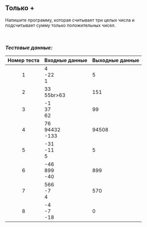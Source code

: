 ## Только +

Напишите программу, которая считывает три целых числа и подсчитывает сумму только положительных чисел.

<br>

### *Тестовые данные:*

| Номер теста | Входные данные       | Выходные данные |
|:-----------:|----------------------|-----------------|
|      1      | 4<br>-22<br>1        | 5               |
|      2      | 33<br>55br>63        | 151             |
|      3      | -1<br>37<br>62       | 99              |
|      4      | 76<br>94432<br>-133  | 94508           |
|      5      | -31<br>-11<br>5      | 5               |
|      6      | -46<br>899<br>-40    | 899             |
|      7      | 566<br>-7<br>4       | 570             |
|      8      | -4<br>-7<br>-18      | 0               |